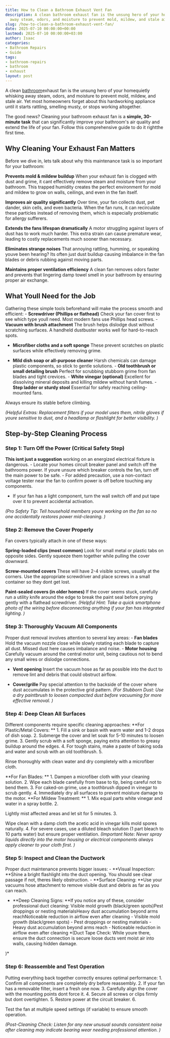 ```yaml
---
title: How to Clean a Bathroom Exhaust Vent Fan
description: A clean bathroom exhaust fan is the unsung hero of your homequietly whisking
  away steam, odors, and moisture to prevent mold, mildew, and stale air.
slug: /how-to-clean-a-bathroom-exhaust-vent-fan/
date: 2025-07-10 00:00:00+00:00
lastmod: 2025-07-10 00:00:00+03:00
author: Isaac
categories:
- Bathroom Repairs
- Guide
tags:
- bathroom-repairs
- bathroom
- exhaust
layout: post
---
```

A clean [bathroom](https://pestpolicy.com/replacing-a-bathroom-exhaust-fan/)exhaust fan is the unsung hero of your homequietly whisking away steam, odors, and moisture to prevent mold, mildew, and stale air. Yet most homeowners forget about this hardworking appliance until it starts rattling, smelling musty, or stops working altogether.

The good news? Cleaning your bathroom exhaust fan is a **simple, 30-minute task** that can significantly improve your bathroom's air quality and extend the life of your fan. Follow this comprehensive guide to do it rightthe first time.

##  **Why Cleaning Your Exhaust Fan Matters**

Before we dive in, lets talk about why this maintenance task is so important for your bathroom:

**Prevents mold & mildew buildup** When your exhaust fan is clogged with dust and grime, it cant effectively remove steam and moisture from your bathroom. This trapped humidity creates the perfect environment for mold and mildew to grow on walls, ceilings, and even in the fan itself.

**Improves air quality significantly** Over time, your fan collects dust, pet dander, skin cells, and even bacteria. When the fan runs, it can recirculate these particles instead of removing them, which is especially problematic for allergy sufferers.

**Extends the fans lifespan dramatically** A motor struggling against layers of dust has to work much harder. This extra strain can cause premature wear, leading to costly replacements much sooner than necessary.

**Eliminates strange noises** That annoying rattling, humming, or squeaking youve been hearing? Its often just dust buildup causing imbalance in the fan blades or debris rubbing against moving parts.

**Maintains proper ventilation efficiency** A clean fan removes odors faster and prevents that lingering damp towel smell in your bathroom by ensuring proper air exchange.

##  **What Youll Need for the Job**

Gathering these simple tools beforehand will make the process smooth and efficient: - **Screwdriver (Phillips or flathead)** Check your fan cover first to see which type youll need. Most modern fans use Phillips head screws. - **Vacuum with brush attachment** The brush helps dislodge dust without scratching surfaces. A handheld dustbuster works well for hard-to-reach spots.

- **Microfiber cloths and a soft sponge** These prevent scratches on plastic surfaces while effectively removing grime.

- **Mild dish soap or all-purpose cleaner** Harsh chemicals can damage plastic components, so stick to gentle solutions. - **Old toothbrush or small detailing brush** Perfect for scrubbing stubborn grime from fan blades and tight crevices. - **White vinegar (optional)** Excellent for dissolving mineral deposits and killing mildew without harsh fumes. - **Step ladder or sturdy stool** Essential for safely reaching ceiling-mounted fans.

Always ensure its stable before climbing.

*(Helpful Extras: Replacement filters if your model uses them, nitrile gloves if youre sensitive to dust, and a headlamp or flashlight for better visibility. )*

##  **Step-by-Step Cleaning Process**

###  **Step 1: Turn Off the Power (Critical Safety Step)**

**This isnt just a suggestion** working on an energized electrical fixture is dangerous. - Locate your homes circuit breaker panel and switch off the bathrooms power. If youre unsure which breaker controls the fan, turn off the main power to be safe. - For added precaution, use a non-contact voltage tester near the fan to confirm power is off before touching any components.

- If your fan has a light component, turn the wall switch off and put tape over it to prevent accidental activation.

*(Pro Safety Tip: Tell household members youre working on the fan so no one accidentally restores power mid-cleaning. )*

###  **Step 2: Remove the Cover Properly**

Fan covers typically attach in one of these ways:

**Spring-loaded clips (most common)** Look for small metal or plastic tabs on opposite sides. Gently squeeze them together while pulling the cover downward.

**Screw-mounted covers** These will have 2-4 visible screws, usually at the corners. Use the appropriate screwdriver and place screws in a small container so they dont get lost.

**Paint-sealed covers (in older homes)** If the cover seems stuck, carefully run a utility knife around the edge to break the paint seal before prying gently with a flathead screwdriver. *(Helpful Hint: Take a quick smartphone photo of the wiring before disconnecting anything if your fan has integrated lighting. )*

###  **Step 3: Thoroughly Vacuum All Components**

Proper dust removal involves attention to several key areas: - **Fan blades** Hold the vacuum nozzle close while slowly rotating each blade to capture all dust. Missed dust here causes imbalance and noise. - **Motor housing** Carefully vacuum around the central motor unit, being cautious not to bend any small wires or dislodge connections.

- **Vent opening** Insert the vacuum hose as far as possible into the duct to remove lint and debris that could obstruct airflow.

- **Cover/grille** Pay special attention to the backside of the cover where dust accumulates in the protective grid pattern. *(For Stubborn Dust: Use a dry paintbrush to loosen compacted dust before vacuuming for more effective removal. )*

###  **Step 4: Deep Clean All Surfaces**

Different components require specific cleaning approaches: **For Plastic/Metal Covers: ** 1. Fill a sink or basin with warm water and 1-2 drops of dish soap. 2. Submerge the cover and let soak for 5-10 minutes to loosen grime. 3. Gently scrub with a soft sponge, paying extra attention to greasy buildup around the edges. 4. For tough stains, make a paste of baking soda and water and scrub with an old toothbrush. 5.

Rinse thoroughly with clean water and dry completely with a microfiber cloth.

**For Fan Blades: ** 1. Dampen a microfiber cloth with your cleaning solution. 2. Wipe each blade carefully from base to tip, being careful not to bend them. 3. For caked-on grime, use a toothbrush dipped in vinegar to scrub gently. 4. Immediately dry all surfaces to prevent moisture damage to the motor. **For Mildew Treatment: ** 1. Mix equal parts white vinegar and water in a spray bottle. 2.

Lightly mist affected areas and let sit for 5 minutes. 3.

Wipe clean with a damp cloth the acetic acid in vinegar kills mold spores naturally. 4. For severe cases, use a diluted bleach solution (1 part bleach to 10 parts water) but ensure proper ventilation. *(Important Note: Never spray liquids directly into the motor housing or electrical components always apply cleaner to your cloth first. )*

###  **Step 5: Inspect and Clean the Ductwork**

Proper duct maintenance prevents bigger issues: - **Visual Inspection: **Shine a bright flashlight into the duct opening. You should see clear passage if not, theres likely obstruction. - **Surface Cleaning: **Use your vacuums hose attachment to remove visible dust and debris as far as you can reach.

- **Deep Cleaning Signs: **If you notice any of these, consider professional duct cleaning: Visible mold growth (black/green spots)Pest droppings or nesting materialsHeavy dust accumulation beyond arms reachNoticeable reduction in airflow even after cleaning - Visible mold growth (black/green spots) - Pest droppings or nesting materials - Heavy dust accumulation beyond arms reach - Noticeable reduction in airflow even after cleaning *(Duct Tape Check: While youre there, ensure the duct connection is secure loose ducts vent moist air into walls, causing hidden damage.

)*

###  **Step 6: Reassemble and Test Operation**

Putting everything back together correctly ensures optimal performance: 1. Confirm all components are completely dry before reassembly. 2. If your fan has a removable filter, insert a fresh one now. 3. Carefully align the cover with the mounting points dont force it. 4. Secure all screws or clips firmly but dont overtighten. 5. Restore power at the circuit breaker. 6.

Test the fan at multiple speed settings (if variable) to ensure smooth operation.

*(Post-Cleaning Check: Listen for any new unusual sounds consistent noise after cleaning may indicate bearing wear needing professional attention. )*